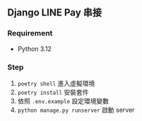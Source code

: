 ## Django LINE Pay 串接

### Requirement
* Python 3.12

### Step
1. `poetry shell` 進入虛擬環境
2. `poetry install` 安裝套件
3. 依照 `.env.example` 設定環境變數
4. `python manage.py runserver` 啟動 server